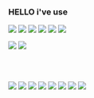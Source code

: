 ### HELLO i've use


  <span><img src="https://img.shields.io/badge/W3C-005A9C?style=flat-square&logo=w3c&logoColor=white"/></span>
  <span><img src="https://img.shields.io/badge/HTML5-E34F26?style=flat-square&logo=html5&logoColor=white"/></span>
  <span><img src="https://img.shields.io/badge/CSS3-1572B6?style=flat-square&logo=css3&logoColor=white"/></span>
  <span><img src="https://img.shields.io/badge/SASS-CC6699?style=flat-square&logo=sass&logoColor=white"/></span>
  <span><img src="https://img.shields.io/badge/Java%20Script-F7DF1E?style=flat-square&logo=javascript&logoColor=black"/></span>
  <span><img src="https://img.shields.io/badge/Type%20Script-3178C6?style=flat-square&logo=typescript&logoColor=white"/></span>
  <!-- <span><img src="https://img.shields.io/badge/j%20Query-0769AD?style=flat-square&logo=jquery&logoColor=white"/></span> -->
  <span><img src="https://img.shields.io/badge/Angular%20JS-E23237?style=flat-square&logo=angularjs&logoColor=white"/></span>
  <span><img src="https://img.shields.io/badge/React-black?style=flat-square&logo=react&logoColor=61DAFB&fontColor=61DAFB"/></span>


<br /><br />


  <span><img src="https://img.shields.io/badge/MarkDown-000000?style=flat-square&logo=markdown&logoColor=white"/></span>
  <span><img src="https://img.shields.io/badge/Visual%20Studio%20Code-007ACC?style=flat-square&logo=visualstudiocode&logoColor=white"/></span>
  <span><img src="https://img.shields.io/badge/GitHub-181717?style=flat-square&logo=github&logoColor=white"/></span>
  <span><img src="https://img.shields.io/badge/GitLab-FC6D26?style=flat-square&logo=gitlab&logoColor=white"/></span>
  <span><img src="https://img.shields.io/badge/Figma-F24E1E?style=flat-square&logo=figma&logoColor=white"/></span>
  <span><img src="https://img.shields.io/badge/File%20Zilla-BF0000?style=flat-square&logo=filezilla&logoColor=white"/></span>
  <span><img src="https://img.shields.io/badge/Adobe%20Photoshop-31A8FF?style=flat-square&logo=adobephotoshop&logoColor=white"/></span>
  <span><img src="https://img.shields.io/badge/Adobe%20XD-FF61F6?style=flat-square&logo=adobexd&logoColor=white"/></span>
